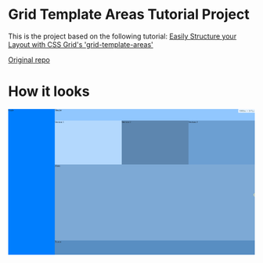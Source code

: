 # Grid Template Areas Tutorial Project

This is the project based on the following tutorial: [Easily Structure your Layout with CSS Grid's 'grid-template-areas'](https://www.youtube.com/watch?v=qTGbWfEEnKI&feature=youtu.be)

[Original repo](https://github.com/designcourse/grid-template-areas-tutorial)

# How it looks

![](readme/../ReadmeData/example.gif)